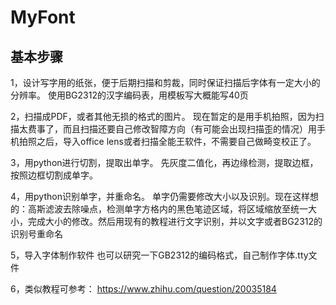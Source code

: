 # MyFont

## 基本步骤

1，设计写字用的纸张，便于后期扫描和剪裁，同时保证扫描后字体有一定大小的分辨率。
使用BG2312的汉字编码表，用模板写大概能写40页

2，扫描成PDF，或者其他无损的格式的图片。
现在暂定的是用手机拍照，因为扫描太费事了，而且扫描还要自己修改智障方向（有可能会出现扫描歪的情况）用手机拍照之后，导入office lens或者扫描全能王软件，不需要自己做畸变校正了。

3，用python进行切割，提取出单字。
先灰度二值化，再边缘检测，提取边框，按照边框切割成单字。

4，用python识别单字，并重命名。
单字仍需要修改大小以及识别。现在这样想的：高斯滤波去除噪点，检测单字方格内的黑色笔迹区域，将区域缩放至统一大小，完成大小的修改。然后用现有的教程进行文字识别，并以文字或者BG2312的识别号重命名

5，导入字体制作软件
也可以研究一下GB2312的编码格式，自己制作字体.tty文件

6，类似教程可参考：
<https://www.zhihu.com/question/20035184>

